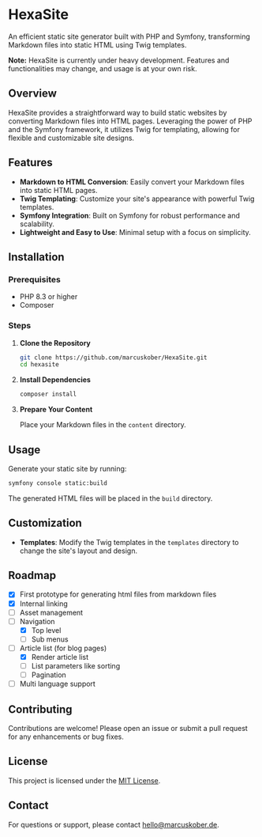 # HexaSite

An efficient static site generator built with PHP and Symfony, transforming Markdown files into static HTML using Twig templates.

**Note:** HexaSite is currently under heavy development. Features and functionalities may change, and usage is at your own risk.

## Overview

HexaSite provides a straightforward way to build static websites by converting Markdown files into HTML pages. Leveraging the power of PHP and the Symfony framework, it utilizes Twig for templating, allowing for flexible and customizable site designs.

## Features

- **Markdown to HTML Conversion**: Easily convert your Markdown files into static HTML pages.
- **Twig Templating**: Customize your site's appearance with powerful Twig templates.
- **Symfony Integration**: Built on Symfony for robust performance and scalability.
- **Lightweight and Easy to Use**: Minimal setup with a focus on simplicity.

## Installation

### Prerequisites

- PHP 8.3 or higher
- Composer

### Steps

1. **Clone the Repository**

   ```bash
   git clone https://github.com/marcuskober/HexaSite.git
   cd hexasite
   ```

2. **Install Dependencies**

   ```bash
   composer install
   ```

3. **Prepare Your Content**

   Place your Markdown files in the `content` directory.

## Usage

Generate your static site by running:

```bash
symfony console static:build
```

The generated HTML files will be placed in the `build` directory.

## Customization

- **Templates**: Modify the Twig templates in the `templates` directory to change the site's layout and design.

## Roadmap

- [x] First prototype for generating html files from markdown files
- [x] Internal linking
- [ ] Asset management
- [ ] Navigation
  - [x] Top level
  - [ ] Sub menus
- [ ] Article list (for blog pages)
  - [x] Render article list
  - [ ] List parameters like sorting
  - [ ] Pagination
- [ ] Multi language support

## Contributing

Contributions are welcome! Please open an issue or submit a pull request for any enhancements or bug fixes.

## License

This project is licensed under the [MIT License](LICENSE).

## Contact

For questions or support, please contact [hello@marcuskober.de](mailto:hello@marcuskober.de).
